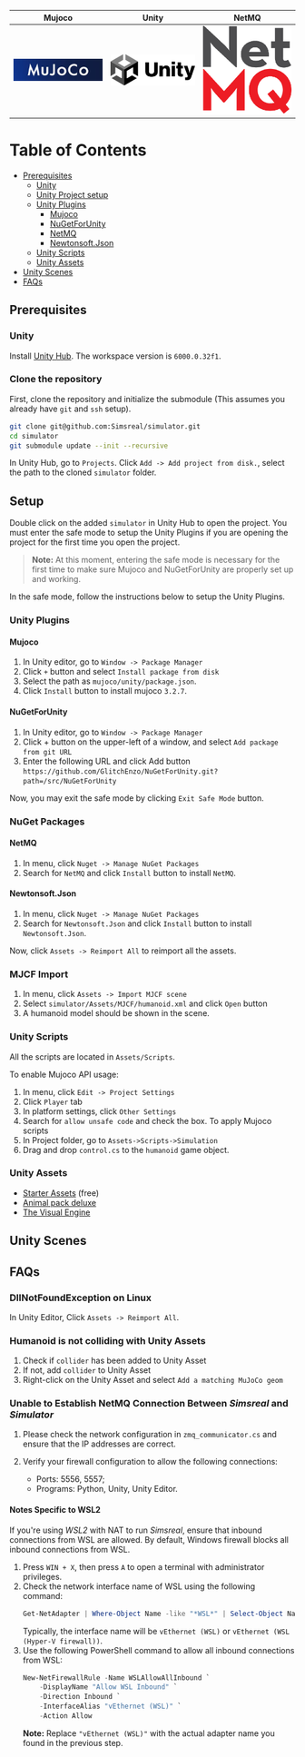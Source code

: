 | Mujoco | Unity | NetMQ |
|:-:|:-:|:-:|
| <a href="https://github.com/google-deepmind/mujoco"><img src="./Assets/src/images.jpg" alt="mujoco" width="300"></a> | <a href="https://mujoco.readthedocs.io/en/stable/unity.html"><img src="./Assets/src/Unity_2021.svg" alt="unity" width="300"></a> | <a href="https://github.com/GlitchEnzo/NuGetForUnity"><img src="./Assets/src/8075215.png" alt="nuget" width="300"></a> |


# Table of Contents
- [Prerequisites](#prerequisites)
  - [Unity](#unity)
  - [Unity Project setup](#unity-project-setup)
  - [Unity Plugins](#unity-plugins)
    - [Mujoco](#mujoco)
    - [NuGetForUnity](#nugetforunity)
    - [NetMQ](#netmq)
    - [Newtonsoft.Json](#newtonsoftjson)
  - [Unity Scripts](#unity-scripts)
  - [Unity Assets](#unity-assets)
- [Unity Scenes](#unity-scenes)
- [FAQs](#faqs)

## Prerequisites

### Unity
Install [Unity Hub](https://unity.com/download). The workspace version is `6000.0.32f1`.

### Clone the repository
First, clone the repository and initialize the submodule (This assumes you already have `git` and `ssh` setup).
```bash
git clone git@github.com:Simsreal/simulator.git
cd simulator
git submodule update --init --recursive
```

In Unity Hub, go to `Projects`. Click `Add -> Add project from disk.`, select the path to the cloned `simulator` folder.

## Setup
Double click on the added `simulator` in Unity Hub to open the project. You must enter the safe mode to setup the Unity Plugins if you are opening the project for the first time you open the project. 

> **Note:** At this moment, entering the safe mode is necessary for the first time to make sure Mujoco and NuGetForUnity are properly set up and working.


In the safe mode, follow the instructions below to setup the Unity Plugins.

### Unity Plugins

#### Mujoco
1. In Unity editor, go to `Window -> Package Manager`
2. Click `+` button and select `Install package from disk`
3. Select the path as `mujoco/unity/package.json`.
4. Click `Install` button to install mujoco `3.2.7`.

<!-- If you are on Linux, setup the `.so` DLL as well:
```bash
wget https://github.com/google-deepmind/mujoco/releases/download/3.2.7/mujoco-3.2.7-linux-x86_64.tar.gz
mkdir -p ~/.mujoco
tar -xvzf mujoco-3.2.7-linux-x86_64.tar.gz -C ~/.mujoco
``` -->

#### NuGetForUnity
1. In Unity editor, go to `Window -> Package Manager`
2. Click + button on the upper-left of a window, and select `Add package from git URL`
3. Enter the following URL and click Add button
`https://github.com/GlitchEnzo/NuGetForUnity.git?path=/src/NuGetForUnity`


Now, you may exit the safe mode by clicking `Exit Safe Mode` button.
### NuGet Packages

#### NetMQ
1. In menu, click `Nuget -> Manage NuGet Packages`
2. Search for `NetMQ` and click `Install` button to install `NetMQ`.

#### Newtonsoft.Json
1. In menu, click `Nuget -> Manage NuGet Packages`
2. Search for `Newtonsoft.Json` and click `Install` button to install `Newtonsoft.Json`.

Now, click `Assets -> Reimport All` to reimport all the assets.

### MJCF Import
1. In menu, click `Assets -> Import MJCF scene`
2. Select `simulator/Assets/MJCF/humanoid.xml` and click `Open` button
3. A humanoid model should be shown in the scene.

### Unity Scripts
All the scripts are located in `Assets/Scripts`.

To enable Mujoco API usage:
1. In menu, click `Edit -> Project Settings`
2. Click `Player` tab
3. In platform settings, click `Other Settings`
4. Search for `allow unsafe code` and check the box.
To apply Mujoco scripts
1. In Project folder, go to `Assets->Scripts->Simulation`
2. Drag and drop `control.cs` to the `humanoid` game object.


### Unity Assets
* [Starter Assets](https://assetstore.unity.com/packages/essentials/starter-assets-thirdperson-updates-in-new-charactercontroller-pa-196526) (free)
* [Animal pack deluxe](https://assetstore.unity.com/packages/3d/characters/animals/animal-pack-deluxe-99702)
* [The Visual Engine](https://assetstore.unity.com/packages/tools/utilities/the-visual-engine-286827?srsltid=AfmBOooEvsmJ4lYwBSmDCvyxRAC9RLq3f43LRQoHwi4ART23U_QAzOFR)


## Unity Scenes

## FAQs
### DllNotFoundException on Linux
In Unity Editor, Click `Assets -> Reimport All`.

### Humanoid is not colliding with Unity Assets
1. Check if `collider` has been added to Unity Asset
2. If not, add `collider` to Unity Asset
3. Right-click on the Unity Asset and select `Add a matching MuJoCo geom`

### Unable to Establish NetMQ Connection Between *Simsreal* and *Simulator*

1. Please check the network configuration in `zmq_communicator.cs` and ensure that the IP addresses are correct.

2. Verify your firewall configuration to allow the following connections:
   - Ports: 5556, 5557;
   - Programs: Python, Unity, Unity Editor.

#### Notes Specific to WSL2
If you're using *WSL2* with NAT to run *Simsreal*, ensure that inbound connections from WSL are allowed. By default, Windows firewall blocks all inbound connections from WSL.

1. Press `WIN + X`, then press `A` to open a terminal with administrator privileges.
2. Check the network interface name of WSL using the following command:
   ```powershell
   Get-NetAdapter | Where-Object Name -like "*WSL*" | Select-Object Name
   ```
   Typically, the interface name will be `vEthernet (WSL)` or `vEthernet (WSL (Hyper-V firewall))`.
3. Use the following PowerShell command to allow all inbound connections from WSL:
	```powershell
	New-NetFirewallRule -Name WSLAllowAllInbound `
		-DisplayName "Allow WSL Inbound" `
		-Direction Inbound `
		-InterfaceAlias "vEthernet (WSL)" `
		-Action Allow
	```
	**Note:** Replace `"vEthernet (WSL)"` with the actual adapter name you found in the previous step.
